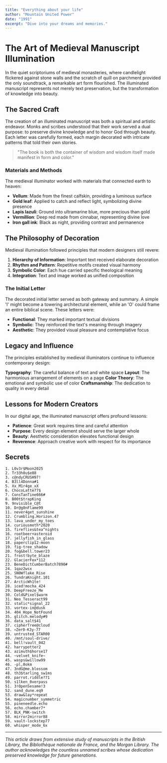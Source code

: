 ```yaml
---
title: "Everything about your life"
author: "Mountain United Power"
date: "1991"
excerpt: "Dive into your dreams and memories."
---
```


# The Art of Medieval Manuscript Illumination

In the quiet scriptoriums of medieval monasteries, where candlelight flickered against stone walls and the scratch of quill on parchment provided the only soundtrack, a remarkable art form flourished. The illuminated manuscript represents not merely text preservation, but the transformation of knowledge into beauty.

## The Sacred Craft

The creation of an illuminated manuscript was both a spiritual and artistic endeavor. Monks and scribes understood that their work served a dual purpose: to preserve divine knowledge and to honor God through beauty. Each letter was carefully formed, each margin decorated with intricate patterns that told their own stories.

> "The book is both the container of wisdom and wisdom itself made manifest in form and color."

### Materials and Methods

The medieval illuminator worked with materials that connected earth to heaven:

- **Vellum**: Made from the finest calfskin, providing a luminous surface
- **Gold leaf**: Applied to catch and reflect light, symbolizing divine presence  
- **Lapis lazuli**: Ground into ultramarine blue, more precious than gold
- **Vermillion**: Deep red made from cinnabar, representing divine love
- **Iron gall ink**: Black as night, providing contrast and permanence

## The Philosophy of Decoration

Medieval illumination followed principles that modern designers still revere:

1. **Hierarchy of Information**: Important text received elaborate decoration
2. **Rhythm and Pattern**: Repetitive motifs created visual harmony
3. **Symbolic Color**: Each hue carried specific theological meaning
4. **Integration**: Text and image worked as unified composition

### The Initial Letter

The decorated initial letter served as both gateway and summary. A simple 'I' might become a towering architectural element, while an 'O' could frame an entire biblical scene. These letters were:

- **Functional**: They marked important textual divisions
- **Symbolic**: They reinforced the text's meaning through imagery  
- **Aesthetic**: They provided visual pleasure and contemplative focus

## Legacy and Influence

The principles established by medieval illuminators continue to influence contemporary design:

**Typography**: The careful balance of text and white space
**Layout**: The harmonious arrangement of elements on a page
**Color Theory**: The emotional and symbolic use of color
**Craftsmanship**: The dedication to quality in every detail

## Lessons for Modern Creators

In our digital age, the illuminated manuscript offers profound lessons:

- **Patience**: Great work requires time and careful attention
- **Purpose**: Every design element should serve the larger whole
- **Beauty**: Aesthetic consideration elevates functional design
- **Reverence**: Approach creative work with respect for its importance

## Secrets

```
1. L0v3r$Moon2025  
2. Tr33h0u$e88  
3. c@ndyCRUSH97!  
4. B3ll4Donna#1  
5. Xx_M1r4ge_xX  
6. ChocoLatte77$  
7. ConsTanTine666# 
8. B00t$trapKing  
9. 9nvisible_C@t  
10. Dr@g0nFlame99  
11. never4get_sunshine  
12. Crumbling.Horizon.47  
13. lava_under_my_toes  
14. curiousmoth*2020  
15. fireflies&tea^nights  
16. rootbeer+asteroid  
17. jellyfish_in_glass  
18. paperclip12-moon  
19. fig-tree_shadow  
20. fog&bell.tower23  
21. frost!byte_blaze  
22. GlacierFox*112  
23. BeneDictCumberBatch7890#  
24. 1qaz2wsx
25. SN0Wflake_Rise  
26. TundraKnight.101  
27. ArcticWh1te!  
28. iced!mocha_424  
29. DeepFreeze_Me  
30. Cold&Pixel$warm  
31. Neo_Tesseract99  
32. static*signal_22  
33. vortex-in@dusk  
34. 404_Hope_NotFound  
35. glitch.melody#9  
36. data_salt$41  
37. cipherTree@cloud  
38. 💀Zer0-K3y-77  
39. untrusted_STAR00  
40. /mnt/soul-drive/  
41. bell!vault_042  
42. harrypotter2 
43. azimuth$horse17  
44. ~velvet_knife~  
45. wasps&willow99  
46. -pl,0okm
47. 3ndG@me.blossom  
48. th3$tarling_sw1ms  
49. parrot.riddle?71  
50. s1lken_0verpass  
51. 3!OpenSesame!3  
52. sand_dune.eq9  
53. draw&lay*repeat  
54. magicnumber_symmetric
55. pineneedle.echo  
56. echo.chamber7*  
57. BLK_PNK-switch  
58. mirror2mirror88  
59. vault-lockstep77  
60. whisper_mode_6x  
```

---

*This article draws from extensive study of manuscripts in the British Library, the Bibliothèque nationale de France, and the Morgan Library. The author acknowledges the countless unnamed scribes whose dedication preserved knowledge for future generations.*
